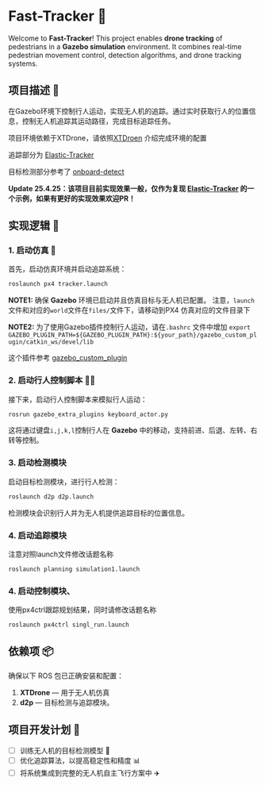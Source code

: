 # Fast-Tracker 🚁

Welcome to **Fast-Tracker**! This project enables **drone tracking** of pedestrians in a **Gazebo simulation** environment. It combines real-time pedestrian movement control, detection algorithms, and drone tracking systems.

## 项目描述 📝

在Gazebo环境下控制行人运动，实现无人机的追踪。通过实时获取行人的位置信息，控制无人机追踪其运动路径，完成目标追踪任务。

项目环境依赖于XTDrone，请依照[XTDroen](https://github.com/robin-shaun/XTDrone) 介绍完成环境的配置

追踪部分为 [Elastic-Tracker](https://github.com/ZJU-FAST-Lab/Elastic-Tracker)

目标检测部分参考了 [onboard-detect](https://github.com/Zhefan-Xu/onboard_detector)

**Update 25.4.25：该项目目前实现效果一般，仅作为复现 [Elastic-Tracker](https://github.com/ZJU-FAST-Lab/Elastic-Tracker) 的一个示例，如果有更好的实现效果欢迎PR！**

## 实现逻辑 🔧

### 1. 启动仿真 🚀
首先，启动仿真环境并启动追踪系统：
```bash
roslaunch px4 tracker.launch
```
**NOTE1:** 确保 **Gazebo** 环境已启动并且仿真目标与无人机已配置。
注意，`launch`文件和对应的`world`文件在`files/`文件下，请移动到PX4 仿真对应的文件目录下

**NOTE2:** 为了使用Gazebo插件控制行人运动，请在`.bashrc`
文件中增加
`export GAZEBO_PLUGIN_PATH=${GAZEBO_PLUGIN_PATH}:${your_path}/gazebo_custom_plugin/catkin_ws/devel/lib`

这个插件参考 [gazebo_custom_plugin](https://github.com/red0orange/gazebo_custom_plugin)


### 2. 启动行人控制脚本 🧑‍🦯
接下来，启动行人控制脚本来模拟行人运动：
```bash
rosrun gazebo_extra_plugins keyboard_actor.py 
```
这将通过键盘`i,j,k,l`控制行人在 **Gazebo** 中的移动，支持前进、后退、左转、右转等控制。

### 3. 启动检测模块
启动目标检测模块，进行行人检测：
```bash
roslaunch d2p d2p.launch
```
检测模块会识别行人并为无人机提供追踪目标的位置信息。

### 4. 启动追踪模块
注意对照launch文件修改话题名称
```bash
roslaunch planning simulation1.launch 
```

### 4. 启动控制模块、
使用px4ctrl跟踪规划结果，同时请修改话题名称
```bash
roslaunch px4ctrl singl_run.launch 
```

## 依赖项 📦

确保以下 ROS 包已正确安装和配置：

1. **XTDrone** — 用于无人机仿真
2. **d2p** — 目标检测与追踪模块。

## 项目开发计划 📅

- [ ] 训练无人机的目标检测模型 🤖
- [ ] 优化追踪算法，以提高稳定性和精度 📊
- [ ] 将系统集成到完整的无人机自主飞行方案中 ✈️